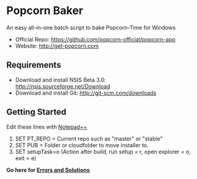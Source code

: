 Popcorn Baker
=============
An easy all-in-one batch script to bake Popcorn-Time for Windows
* Official Repo: https://github.com/popcorn-official/popcorn-app
* Website: http://get-popcorn.com

## Requirements
- Download and install NSIS Beta 3.0: http://nsis.sourceforge.net/Download
- Download and install Git: http://git-scm.com/downloads

## Getting Started
Edit these lines with [Notepad++](http://notepad-plus-plus.org/)

1. SET PT_REPO = Current repo such as "master" or "stable"
2. SET PUB = Folder or cloudfolder to move installer to.
3. SET setupTask=o (Action after build, run setup = r, open explorer = o, exit = e)

**Go here for [Errors and Solutions](https://github.com/r0gger/Popcorn-Baker/wiki)**

